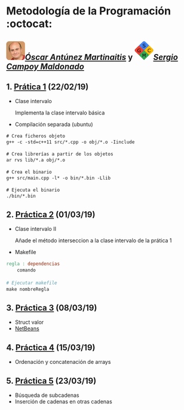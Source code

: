 # Metodología de la Programación :octocat:

## *[<img src="/data/viyuela_.png" width="50" height="50"/>Óscar Antúnez Martinaitis](https://es.pornhub.com/users/oscarntnz "Perfil de github")* y *[<img src="/data/sgcm_.png" width="50" height="50"/>Sergio Campoy Maldonado](https://github.com/sergioguaka "Perfil de github")*




## 1. [Prática 1](./practica1) (22/02/19)
* Clase intervalo

    Implementa la clase intervalo básica
* Compilación separada (ubuntu)

```shell
# Crea ficheros objeto
g++ -c -std=c++11 src/*.cpp -o obj/*.o -Iinclude

# Crea librerías a partir de los objetos
ar rvs lib/*.a obj/*.o

# Crea el binario
g++ src/main.cpp -l* -o bin/*.bin -Llib

# Ejecuta el binario
./bin/*.bin
```

## 2. [Práctica 2](./practica2) (01/03/19)
* Clase intervalo II

    Añade el método interseccion a la clase intervalo de la prática 1
* Makefile

```makefile
regla : dependencias
    comando

# Ejecutar makefile
make nombreRegla
```

## 3. [Práctica 3](./practica3) (08/03/19)
* Struct valor
* [NetBeans](https://netbeans.org "Yay")


## 4. [Práctica 4](./practica4) (15/03/19)
* Ordenación y concatenación de arrays

## 5. [Práctica 5](./practica5) (23/03/19)
* Búsqueda de subcadenas
* Inserción de cadenas en otras cadenas
